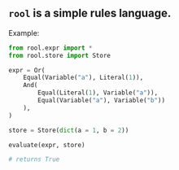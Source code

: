 ## `rool` is a simple rules language.

Example:

```python
from rool.expr import *
from rool.store import Store

expr = Or(
    Equal(Variable("a"), Literal(1)),
    And(
        Equal(Literal(1), Variable("a")),
        Equal(Variable("a"), Variable("b"))
    ),
)

store = Store(dict(a = 1, b = 2))

evaluate(expr, store)

# returns True
```
